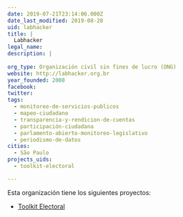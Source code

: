 ```yaml
---
date: 2019-07-21T23:14:06.000Z
date_last_modified: 2019-08-28
uid: labhacker
title: |
  Labhacker
legal_name: 
description: |
  
org_type: Organización civil sin fines de lucro (ONG)
website: http://labhacker.org.br
year_founded: 2008
facebook: 
twitter: 
tags:
  - monitoreo-de-servicios-publicos
  - mapeo-ciudadano
  - transparencia-y-rendicion-de-cuentas
  - participación-ciudadana
  - parlamento-abierto-monitoreo-legislativo
  - periodismo-de-datos
cities: 
  - São Paulo
projects_uids:
  - toolkit-electoral

---
```


Esta organización tiene los siguientes proyectos:

- [Toolkit Electoral](/proyectos/toolkit-electoral)
